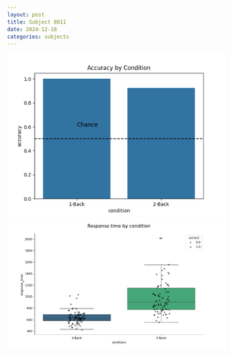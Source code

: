 ```yaml
---
layout: post
title: Subject 8011
date: 2024-12-18
categories: subjects
---
```


![](data/8011/run-7/8011_ATS_acc.png)
![](data/8011/run-7/8011_ATS_rt.png)
